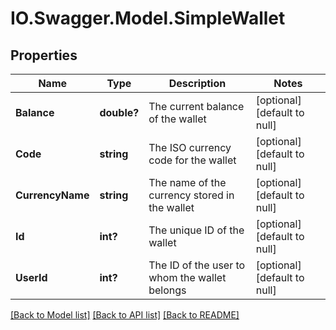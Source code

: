 # IO.Swagger.Model.SimpleWallet
## Properties

Name | Type | Description | Notes
------------ | ------------- | ------------- | -------------
**Balance** | **double?** | The current balance of the wallet | [optional] [default to null]
**Code** | **string** | The ISO currency code for the wallet | [optional] [default to null]
**CurrencyName** | **string** | The name of the currency stored in the wallet | [optional] [default to null]
**Id** | **int?** | The unique ID of the wallet | [optional] [default to null]
**UserId** | **int?** | The ID of the user to whom the wallet belongs | [optional] [default to null]

[[Back to Model list]](../README.md#documentation-for-models) [[Back to API list]](../README.md#documentation-for-api-endpoints) [[Back to README]](../README.md)


